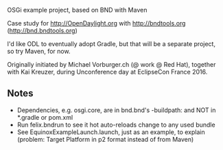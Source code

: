 OSGi example project, based on BND with Maven

Case study for http://OpenDaylight.org with http://bndtools.org (http://bnd.bndtools.org)

I'd like ODL to eventually adopt Gradle, but that will be a separate project, so try Maven, for now.

Originally initiated by Michael Vorburger.ch (@ work @ Red Hat),
together with Kai Kreuzer, during Unconference day at EclipseCon France 2016.


Notes
-----

* Dependencies, e.g. osgi.core, are in bnd.bnd's -buildpath: and NOT in *.gradle or pom.xml
* Run felix.bndrun to see it hot auto-reloads change to any used bundle
* See EquinoxExampleLaunch.launch, just as an example, to explain (problem: Target Platform in p2 format instead of from Maven)
